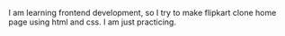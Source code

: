 I am learning frontend development, so I try to make flipkart clone home page using html and css. I am just practicing.
